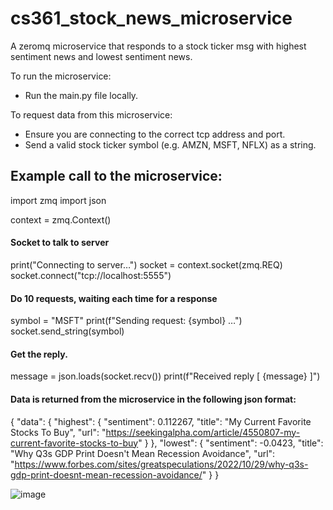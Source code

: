 # cs361_stock_news_microservice
A zeromq microservice that responds to a stock ticker msg with highest sentiment news and lowest sentiment news.

To run the microservice:
- Run the main.py file locally.

To request data from this microservice:
- Ensure you are connecting to the correct tcp address and port. 
- Send a valid stock ticker symbol (e.g. AMZN, MSFT, NFLX) as a string.


## Example call to the microservice:

import zmq
import json

context = zmq.Context()

####  Socket to talk to server
print("Connecting to server…")
socket = context.socket(zmq.REQ)
socket.connect("tcp://localhost:5555")

####  Do 10 requests, waiting each time for a response

symbol = "MSFT"
print(f"Sending request: {symbol} …")
socket.send_string(symbol)

####  Get the reply.
message = json.loads(socket.recv())
print(f"Received reply [ {message} ]")


#### Data is returned from the microservice in the following json format:

{
    "data": {
        "highest": {
            "sentiment": 0.112267,
            "title": "My Current Favorite Stocks To Buy",
            "url": "https://seekingalpha.com/article/4550807-my-current-favorite-stocks-to-buy"
        }
    },
    "lowest": {
        "sentiment": -0.0423,
        "title": "Why Q3s GDP Print Doesn't Mean Recession Avoidance",
        "url": "https://www.forbes.com/sites/greatspeculations/2022/10/29/why-q3s-gdp-print-doesnt-mean-recession-avoidance/"
    }
}

![image](https://user-images.githubusercontent.com/12983146/198868935-a22d832e-2c35-4321-b260-15ee389dcb6f.png)


